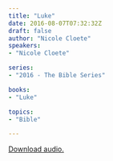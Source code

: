 ```yaml
---
title: "Luke"
date: 2016-08-07T07:32:32Z
draft: false
author: "Nicole Cloete"
speakers:
- "Nicole Cloete"

series:
- "2016 - The Bible Series"

books:
- "Luke"

topics:
- "Bible"

---
```

[Download audio.](https://s3-eu-west-1.amazonaws.com/renownchurch/sermons/2016/08/2016-08-07_Luke_LQ.mp3)